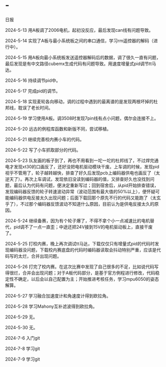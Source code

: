 # -
日报

2024-5-13
用A板调了2006电机，起初没反应，最后发现can线有问题导致。

2024-5-14
实现了A板与最小系统板之间的串口通信，学习rm遥控器的解码（进行中）。

2024-5-15
用A板向最小系统板发送遥控器解码后的数据，调了很久一直有问题，最后发现是有中文路径cubemx生成代码有问题导致。用速度增量式pid调节tt马达。

2024-5-16
持续调节pid中。

2024-5-17
完成pid的调节。

2024-5-18
实现麦轮各向移动，调的过程中遇到的最离谱的是发现两根坏掉的杜邦线，耽误了老长时间。

2024-5-19
学习使用A板。调3508时发现7pin线有点小问题，偶尔会连接不上。

2024-5-20
远古的例程库函数和新版不同，尝试移植。

2024-5-21
继续完善校内赛小车的代码。

2024-5-22
写了小车抓取部分的代码。

2024-5-23
队友画的板子到了，再也不用看到一坨一坨的杜邦线了，不过焊完通电才发现xt30的口画反了，还好没把电机驱动模块干废。上车调的时候，发现pid视乎不管用了，轮子越转越快，排查了好久后发现pcb上编码器供电也画反了（太逆天了）。再次上车调试，发现依旧没读到编码器的值，又排查好久也没找到问题，最后认为代码有问题，便决定重新写过；回到宿舍后，从pid开始排查错误，发现编码器反馈的轮子转速波动异常（波动范围有最大值的50%以上），便怀疑可能编码器供电反接太久出现问题；后面下载回那个原先不行的代码又能跑了（太玄乎了），不过那个编码器反馈波动不知道什么原因，目前认为是供电反接太久的原因。

2024-5-24
继续备赛，因为有个轮子爆了，不得不拿个小一点减速比的电机替代，pid调不了一点一直歪；中途还把24V接到15V的电机驱动板上，直接干废了。

2024-5-25
打校内赛，晚上再次调试tt马达，下载仅仅只有增量式pid的代码时发现编码器没问题，下载校内赛底盘的代码时编码器读取会抖动特别严重，应该是代码写的太烂，合并出现问题。

2024-5-26
打完了校内赛。在这次比赛中发现了自己很多的不足，比如说代码写得很烂，合并会出现问题；对于A板代码部分，是基于官方例程进行修改，代码稳定性不确定，以后会以自己配置为主；开始推进考核任务，学习mpu6050的姿态解算。

2024-5-27
学习融合加速度计和角速度计得到欧拉角。

2024-5-28
学习Mahony互补滤波得到欧拉角。

2024-5-29
无。

2024-5-30
无。

2024-7-6
入门git

2024-7-8
学习git

2024-7-9
学习git

